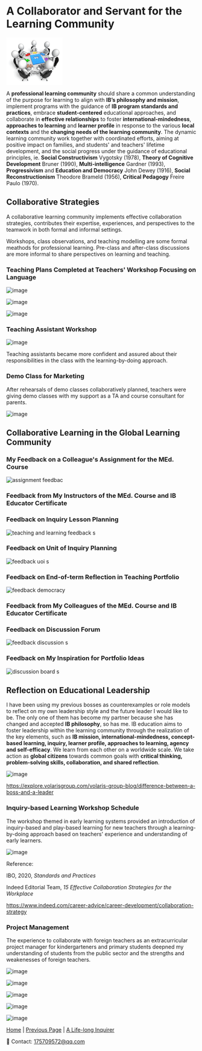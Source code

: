 # A Collaborator and Servant for the Learning Community

<img src="collaborator s.gif" align="center"/>

A **professional learning community** should share a common understanding of the purpose for learning to align with **IB’s philosophy and mission**, implement programs with the guidance of **IB program standards and practices**, embrace **student-centered** educational approaches, and collaborate in **effective relationships** to foster **international-mindedness**, **approaches to learning** and **learner profile** in response to the various **local contexts** and the **changing needs of the learning community**. The dynamic learning community work together with coordinated efforts, aiming at positive impact on families, and students' and teachers' lifetime development, and the social progress under the guidance of educational principles, ie. **Social Constructivism** Vygotsky (1978), **Theory of Cognitive Development** Bruner (1990), **Multi-intelligence** Gardner (1993), **Progressivism** and **Education and Democracy** John Dewey (1916), **Social Reconstructionism** Theodore Brameld (1956), **Critical Pedagogy** Freire Paulo (1970).

## Collaborative Strategies

A collaborative learning community implements effective collaboration strategies, contributes their expertise, experiences, and perspectives to the teamwork in both formal and informal settings.

Workshops, class observations, and teaching modelling are some formal meathods for professional learning. Pre-class and after-class discussions are more informal to share perspectives on learning and teaching.

### Teaching Plans Completed at Teachers' Workshop Focusing on Language

![image](https://user-images.githubusercontent.com/109213222/181795712-0ee1361a-ac85-4ba9-b25e-bf73e660d260.png)

![image](https://user-images.githubusercontent.com/109213222/180911777-8778aaae-33e9-4ae4-a25d-89debf084729.png)

![image](https://user-images.githubusercontent.com/109213222/180911847-a0d239f1-00bc-4135-87d5-177f3b65f9b5.png)

### Teaching Assistant Workshop

![image](https://user-images.githubusercontent.com/109213222/180911891-72f27d8a-0938-4e66-ab68-030d51a60bcf.png)

Teaching assistants became more confident and assured about their responsibilities in the class with the learning-by-doing approach.

### Demo Class for Marketing

After rehearsals of demo classes collaboratively planned, teachers were giving demo classes with my support as a TA and course consultant for parents.

![image](https://user-images.githubusercontent.com/109213222/181745224-7c2b48ae-95a7-4355-972e-1f85d7a30d79.png)

## Collaborative Learning in the Global Learning Community
  
### My Feedback on a Colleague's Assignment for the MEd. Course

![assignment feedbac](https://user-images.githubusercontent.com/109213222/182411247-78133515-af2e-48c1-b21c-7efbf990fb1a.jpg)

### Feedback from My Instructors of the MEd. Course and IB Educator Certificate

### Feedback on Inquiry Lesson Planning

![teaching and learning feedback s](https://user-images.githubusercontent.com/109213222/183128304-b8b1269f-7b84-4e85-adb6-70ed4006682f.JPG)

### Feedback on Unit of Inquiry Planning

![feedback uoi s](https://user-images.githubusercontent.com/109213222/183128351-2f481122-54f8-41dc-8bb0-6a15c29583d4.JPG)

### Feedback on End-of-term Reflection in Teaching Portfolio

![feedback democracy](https://user-images.githubusercontent.com/109213222/183128478-9b227bf1-7dad-4119-8dbc-a25bd64109cc.JPG)

### Feedback from My Colleagues of the MEd. Course and IB Educator Certificate
  
### Feedback on Discussion Forum

![feedback discussion s](https://user-images.githubusercontent.com/109213222/183128601-a682582c-6ed6-4a0d-929b-9f6b38d72153.JPG)

### Feedback on My Inspiration for Portfolio Ideas

![discussion board s](https://user-images.githubusercontent.com/109213222/183128555-53ef7d77-02a0-466f-8e99-4f145a9a7562.JPG)

## Reflection on Educational Leadership

I have been using my previous bosses as counterexamples or role models to reflect on my own leadership style and the future leader I would like to be. The only one of them has become my partner because she has changed and accepted **IB philosophy**, so has me. IB education aims to foster leadership within the learning community through the realization of the key elements, such as **IB mission, international-mindedness, concept-based learning, inquiry, learner profile, approaches to learning, agency and self-efficacy**. We learn from each other on a worldwide scale. We take action as **global citizens** towards common goals with **critical thinking, problem-solving skills, collaboration, and shared reflection**.

![image](https://user-images.githubusercontent.com/109213222/179683527-18d71f0f-54c0-41d1-90f8-e5b2d08b417f.png)

<https://explore.volarisgroup.com/volaris-group-blog/difference-between-a-boss-and-a-leader>

### Inquiry-based Learning Workshop Schedule

The workshop themed in early learning systems provided an introduction of inquiry-based and play-based learning for new teachers through a learning-by-doing approach based on teachers' experience and understanding of early learners.

![image](https://user-images.githubusercontent.com/109213222/181747618-219d191a-6d44-4c55-a61c-8dc5568f8ade.png)

Reference:

IBO, 2020, _Standards and Practices_

Indeed Editorial Team, _15 Effective Collaboration Strategies for the Workplace_

<https://www.indeed.com/career-advice/career-development/collaboration-strategy>

### Project Management

The experience to collaborate with foreign teachers as an extracurricular project manager for kindergarteners and primary students deepned my understanding of students from the public sector and the strengths and weakenesses of foreign teachers.

![image](https://user-images.githubusercontent.com/109213222/183665265-2aef5248-ba6a-4b5c-9eb0-8bd2d2cee00c.png)

![image](https://user-images.githubusercontent.com/109213222/183665501-294bf78b-f0b5-401e-aac9-ae4c8fe5bcf7.png)

![image](https://user-images.githubusercontent.com/109213222/183667331-7ba6a1ac-28a9-4ea0-a1fd-ed85e9e8a300.png)

![image](https://user-images.githubusercontent.com/109213222/183665625-a0353d1e-2072-4dbb-a6f0-c12ee0e6bd2b.png)

![image](https://user-images.githubusercontent.com/109213222/183665675-3c8588c3-9f98-4e40-b107-1b88ffd9263c.png)

 [Home](./README.md) | [Previous Page](./teachingandlearning2) | [A Life-long Inquirer](./teachingandlearning4.md)

📧 Contact:
<175709572@qq.com>
